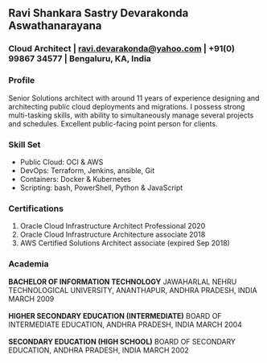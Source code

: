 ## Ravi Shankara Sastry Devarakonda Aswathanarayana

### Cloud Architect | ravi.devarakonda@yahoo.com | +91(0) 99867 34577 | Bengaluru, KA, India

### Profile
Senior Solutions architect with
around 11 years of experience
designing and architecting public
cloud deployments and migrations. I
possess strong multi-tasking skills,
with ability to simultaneously manage
several projects and schedules.
Excellent public-facing point person
for clients.

### Skill Set
- Public Cloud: OCI & AWS
- DevOps: Terraform, Jenkins,
ansible, Git
- Containers: Docker & Kubernetes
- Scripting: bash, PowerShell,
Python & JavaScript

### Certifications
1. Oracle Cloud Infrastructure Architect Professional 2020
2. Oracle Cloud Infrastructure Architecture associate 2018
3. AWS Certified Solutions Architect associate (expired Sep 2018)

### Academia
**BACHELOR OF INFORMATION TECHNOLOGY**
JAWAHARLAL NEHRU TECHNOLOGICAL UNIVERSITY, ANANTHAPUR,
ANDHRA PRADESH, INDIA
MARCH 2009 <br><br>
**HIGHER SECONDARY EDUCATION (INTERMEDIATE)**
BOARD OF INTERMEDIATE EDUCATION, ANDHRA PRADESH, INDIA
MARCH 2004 <br><br>
**SECONDARY EDUCATION (HIGH SCHOOL)**
BOARD OF SECONDARY EDUCATION, ANDHRA PRADESH, INDIA
MARCH 2002 <br><br>






